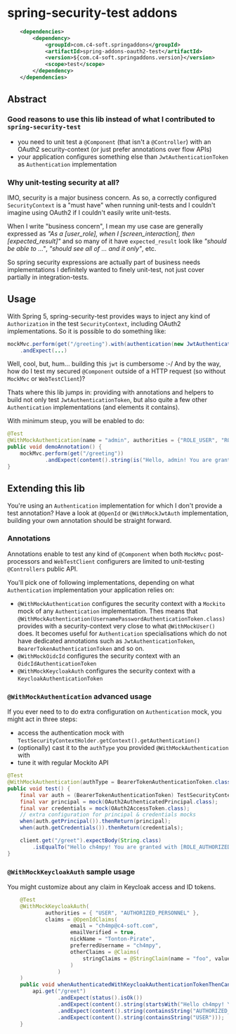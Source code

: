 # spring-security-test addons

```xml
	<dependencies>
		<dependency>
			<groupId>com.c4-soft.springaddons</groupId>
			<artifactId>spring-addons-oauth2-test</artifactId>
			<version>${com.c4-soft.springaddons.version}</version>
			<scope>test</scope>
		</dependency>
	</dependencies>
```

## Abstract

### Good reasons to use this lib instead of what I contributed to `spring-security-test`

- you need to unit test a `@Component` (that isn't a `@Controller`) with an OAuth2 security-context (or just prefer annotations over flow APIs)
- your application configures something else than `JwtAuthenticationToken` as `Authentication` implementation

### Why unit-testing security at all?

IMO, security is a major business concern.
As so, a correctly configured `SecurityContext` is a "must have" when running unit-tests and
I couldn't imagine using OAuth2 if I couldn't easily write unit-tests.

When I write "business concern", I mean my use case are generally expressed as
_"As a [user_role], when I [screen_interaction], then [expected_result]"_
and so many of it have `expected_result` look like _"should be able to ..."_, _"should see all of ... and it only"_, etc.

So spring security expressions are actually part of business needs implementations I definitely wanted to finely unit-test,
not just cover partially in integration-tests.

## Usage

With Spring 5, spring-security-test provides ways to inject any kind of `Authorization`
in the test `SecurityContext`, including OAuth2 implementations. So it is possible to do something like:

```java
mockMvc.perform(get("/greeting").with(authentication(new JwtAuthenticationToken(jwt, authorities)))
    .andExpect(...)
```

Well, cool, but, hum... building this `jwt` is cumbersome :-/
And by the way, how do I test my secured `@Component` outside of a HTTP request (so without `MockMvc` or `WebTestClient`)?

Thats where this lib jumps in: providing with annotations and helpers to build not only test `JwtAuthenticationToken`,
but also quite a few other `Authentication` implementations (and elements it contains).

With minimum steup, you will be enabled to do:

```java
@Test
@WithMockAuthentication(name = "admin", authorities = {"ROLE_USER", "ROLE_ADMIN"})
public void demoAnnotation() {
	mockMvc.perform(get("/greeting"))
	        .andExpect(content().string(is("Hello, admin! You are granted with [ROLE_USER, ROLE_ADMIN]")));
}
```

## Extending this lib

You're using an `Authentication` implementation for which I don't provide a test annotation?
Have a look at `@OpenId` or `@WithMockJwtAuth` implementation, building your own annotation should be straight forward.

### Annotations

Annotations enable to test any kind of `@Component` when both `MockMvc`
post-processors and `WebTestClient` configurers are limited to unit-testing `@Controllers` public API.

You'll pick one of following implementations, depending on what `Authentication` implementation your application relies on:

- `@WithMockAuthentication` configures the security context with a `Mockito` mock of any `Authentication` implementation. Thes means that `@WithMockAuthentication(UsernamePasswordAuthenticationToken.class)` provides with a security-context very close to what `@WithMockUser()` does. It becomes useful for `Authentication` specialisations which do not have dedicated annotations such as `JwtAuthenticationToken`, `BearerTokenAuthenticationToken` and so on.
- `@WithMockOidcId` configures the security context with an `OidcIdAuthenticationToken`
- `@WithMockKeycloakAuth` configures the security context with a `KeycloakAuthenticationToken`

### `@WithMockAuthentication` advanced usage

If you ever need to to do extra configuration on `Authentication` mock, you might act in three steps:

- access the authentication mock with `TestSecurityContextHolder.getContext().getAuthentication()`
- (optionally) cast it to the `authType` you provided `@WithMockAuthentication` with
- tune it with regular Mockito API

```java
@Test
@WithMockAuthentication(authType = BearerTokenAuthenticationToken.class, name = "ch4mpy", authorities = {"ROLE_AUTHORIZED_PERSONNEL"})
public void test() {
	final var auth = (BearerTokenAuthenticationToken) TestSecurityContextHolder.getContext().getAuthentication();
	final var principal = mock(OAuth2AuthenticatedPrincipal.class);
	final var credentials = mock(OAuth2AccessToken.class);
	// extra configuration for principal & credentials mocks
	when(auth.getPrincipal()).thenReturn(principal);
	when(auth.getCredentials()).thenReturn(credentials);

	client.get("/greet").expectBody(String.class)
		.isEqualTo("Hello ch4mpy! You are granted with [ROLE_AUTHORIZED_PERSONNEL].");
}
```

### `@WithMockKeycloakAuth` sample usage

You might customize about any claim in Keycloak access and ID tokens.

```java
	@Test
	@WithMockKeycloakAuth(
			authorities = { "USER", "AUTHORIZED_PERSONNEL" },
			claims = @OpenIdClaims(
					email = "ch4mp@c4-soft.com",
					emailVerified = true,
					nickName = "Tonton-Pirate",
					preferredUsername = "ch4mpy", 
					otherClaims = @Claims(
						stringClaims = @StringClaim(name = "foo", value = "bar")
					)
				)
	)
	public void whenAuthenticatedWithKeycloakAuthenticationTokenThenCanGreet() throws Exception {
		api.get("/greet")
				.andExpect(status().isOk())
				.andExpect(content().string(startsWith("Hello ch4mpy! You are granted with ")))
				.andExpect(content().string(containsString("AUTHORIZED_PERSONNEL")))
				.andExpect(content().string(containsString("USER")));
	}
```

